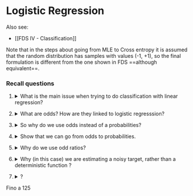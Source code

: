 # Logistic Regression

Also see:
- [[FDS IV - Classification]]

Note that in the steps about going from MLE to Cross entropy it is assumed that the random distribution has samples with values (-1, +1), so the final formulation is different from the one shown in FDS ==although equivalent==.

### Recall questions

1. <details markdown=1><summary markdown="span"> What is the main issue when trying to do classification with linear regression?</summary>
    
    \
	There is ==no natural way to convert a K-ary (K > 2) response  into a quantitative response that is ready for linear regression==

</details>

2. <details markdown=1><summary markdown="span"> What are odds? How are they linked to logistic regresssion?</summary>
    
    \
	We define the odds as:
	![](../../../static/BIG/log1.png) \
	==Logistic regression is an ordinary linear regression where logit is the response variable==.

</details>

3. <details markdown=1><summary markdown="span"> So why do we use odds instead of a probabilities?</summary>
    
    \
	Because ==odds are defined over the range $[-\infty, +\infty]$, so we cab use the standard regression equation==.
	![](../../../static/BIG/log2.png)

</details>

4. <details markdown=1><summary markdown="span">  Show that we can go from odds to probabilities.</summary>
    
    \
	![](../../../static/BIG/log3.png)

</details>

5. <details markdown=1><summary markdown="span"> Why do we use odd ratios?</summary>
    
    \
	Using odds rather ==provides an easier interpretationof the model's learnt coefficients==:
	![](../../../static/BIG/log4.png) \
	For instance, if ==we compute the odds ratio we can measure how much  a variable can influence the final probability==. (see slide 80 for an example)	

</details>

6. <details markdown=1><summary markdown="span"> Why (in this case) we are estimating a noisy target, rather than a deterministic function ?</summary>

	\
	Because ==our goal, in fact, is to approximate a noisy target $\phi$. We'll do this leveraging the logistic function as explained before.==
	![](../../../static/BIG/log5.png)

</details>

7. <details markdown=1><summary markdown="span"> ?</summary>

	\
	..

</details>


Fino a 125